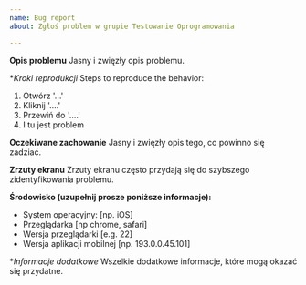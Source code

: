 ```yaml
---
name: Bug report
about: Zgłoś problem w grupie Testowanie Oprogramowania

---
```


**Opis problemu**
Jasny i zwięzły opis problemu.

**Kroki reprodukcji*
Steps to reproduce the behavior:
1. Otwórz '...'
2. Kliknij '....'
3. Przewiń do '....'
4. I tu jest problem

**Oczekiwane zachowanie**
Jasny i zwięzły opis tego, co powinno się zadziać.

**Zrzuty ekranu**
Zrzuty ekranu często przydają się do szybszego zidentyfikowania problemu.

**Środowisko (uzupełnij prosze poniższe informacje):**
 - System operacyjny: [np. iOS]
 - Przeglądarka [np chrome, safari]
 - Wersja przeglądarki [e.g. 22]
 - Wersja aplikacji mobilnej [np. 193.0.0.45.101]

**Informacje dodatkowe*
Wszelkie dodatkowe informacje, które mogą okazać się przydatne.
